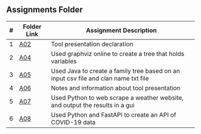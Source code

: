 ##  Assignments Folder

|   #   | Folder Link | Assignment Description |
| :---: | ----------- | ---------------------- |
|   1    |  [A02](./A02)    | Tool presentation declaration |
|   2    |  [A04](./A04)    | Used graphviz online to create a tree that holds variables |
|   3    |  [A05](./A05)    | Used Java to create a family tree based on an input csv file and clan name txt file |
|   4    |  [A06](./A06)    | Notes and information about tool presentation |
|   5    |  [A07](./A07)    | Used Python to web scrape a weather website, and output the results in a gui |
|   6    |  [A08](./A08)    | Used Python and FastAPI to create an API of COVID-19 data |
